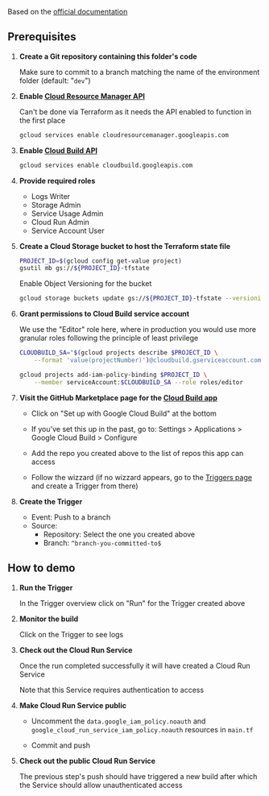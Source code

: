Based on the [official documentation](https://cloud.google.com/docs/terraform/resource-management/managing-infrastructure-as-code)

## Prerequisites

1. **Create a Git repository containing this folder's code**

    Make sure to commit to a branch matching the name of the environment folder (default: "`dev`")

1. **Enable [Cloud Resource Manager API](https://console.cloud.google.com/apis/api/cloudresourcemanager.googleapis.com)**

    Can't be done via Terraform as it needs the API enabled to function in the first place

    ```bash
    gcloud services enable cloudresourcemanager.googleapis.com
    ```

1. **Enable [Cloud Build API](https://console.cloud.google.com/apis/library/cloudbuild.googleapis.com)**

    ```bash
    gcloud services enable cloudbuild.googleapis.com
    ```

1. **Provide required roles**

    - Logs Writer
    - Storage Admin
    - Service Usage Admin
    - Cloud Run Admin
    - Service Account User

1. **Create a Cloud Storage bucket to host the Terraform state file**

    ```bash
    PROJECT_ID=$(gcloud config get-value project)
    gsutil mb gs://${PROJECT_ID}-tfstate
    ```

    Enable Object Versioning for the bucket

    ```bash
    gcloud storage buckets update gs://${PROJECT_ID}-tfstate --versioning
    ```

1. **Grant permissions to Cloud Build service account**

    We use the "Editor" role here, where in production you would use more granular roles following the principle of least privilege

    ```bash
    CLOUDBUILD_SA="$(gcloud projects describe $PROJECT_ID \
        --format 'value(projectNumber)')@cloudbuild.gserviceaccount.com"
    ```

    ```bash
    gcloud projects add-iam-policy-binding $PROJECT_ID \
        --member serviceAccount:$CLOUDBUILD_SA --role roles/editor
    ```

1. **Visit the GitHub Marketplace page for the [Cloud Build app](https://github.com/marketplace/google-cloud-build)**

    - Click on "Set up with Google Cloud Build" at the bottom

    - If you've set this up in the past, go to: Settings > Applications > Google Cloud Build > Configure

    - Add the repo you created above to the list of repos this app can access

    - Follow the wizzard (if no wizzard appears, go to the [Triggers page](console.cloud.google.com/cloud-build/triggers) and create a Trigger from there)

1. **Create the Trigger**

    - Event: Push to a branch
    - Source:
        - Repository: Select the one you created above
        - Branch: `^branch-you-committed-to$`

## How to demo

1. **Run the Trigger**

    In the Trigger overview click on "Run" for the Trigger created above

1. **Monitor the build**

    Click on the Trigger to see logs

1. **Check out the Cloud Run Service**

    Once the run completed successfully it will have created a Cloud Run Service
    
    Note that this Service requires authentication to access

1. **Make Cloud Run Service public**

    - Uncomment the `data.google_iam_policy.noauth` and `google_cloud_run_service_iam_policy.noauth` resources in `main.tf`

    - Commit and push

1. **Check out the public Cloud Run Service**

    The previous step's push should have triggered a new build after which the Service should allow unauthenticated access